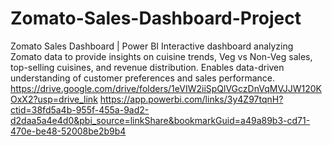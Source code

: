 # Zomato-Sales-Dashboard-Project
Zomato Sales Dashboard | Power BI Interactive dashboard analyzing Zomato data to provide insights on cuisine trends, Veg vs Non-Veg sales, top-selling cuisines, and revenue distribution. Enables data-driven understanding of customer preferences and sales performance.
https://drive.google.com/drive/folders/1eVIW2iiSpQlVGczDnVqMVJJW120KOxX2?usp=drive_link
https://app.powerbi.com/links/3y4Z97tqnH?ctid=38fd5a4b-955f-455a-9ad2-d2daa5a4e4d0&pbi_source=linkShare&bookmarkGuid=a49a89b3-cd71-470e-be48-52008be2b9b4
